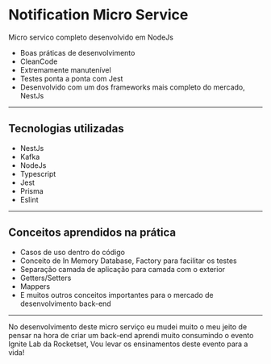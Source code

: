 <h1>Notification Micro Service</h1>
<p>Micro servico completo desenvolvido em NodeJs</p>
<ul>
<li>Boas práticas de desenvolvimento</li>
<li>CleanCode</li>
<li>Extremamente manutenível</li>
<li>Testes ponta a ponta com Jest</li>
<li>Desenvolvido com um dos frameworks mais completo do mercado, NestJs</li>
</ul>
<hr>
<h2>Tecnologias utilizadas</h2>
<ul>
  <li>NestJs</li>
  <li>Kafka</li>
  <li>NodeJs</li>
  <li>Typescript</li>
  <li>Jest</li>
  <li>Prisma</li>
  <li>Eslint</li>
</ul>
<hr>
<h2>Conceitos aprendidos na prática</h2>
<ul>
  <li>Casos de uso dentro do código</li>
  <li>Conceito de In Memory Database, Factory para facilitar os testes</li>
  <li>Separação camada de aplicação para camada com o exterior</li>
  <li>Getters/Setters</li>
  <li>Mappers</li>
  <li>E muitos outros conceitos importantes para o mercado de desenvolvimento back-end</li>
</ul>
<hr>
<p>No desenvolvimento deste micro serviço eu mudei muito o meu jeito de pensar na hora de criar um back-end aprendi muito consumindo o evento Ignite Lab da Rocketset, Vou levar os ensinamentos deste evento para a vida!</p>

